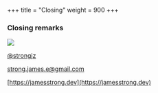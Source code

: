 +++
title = "Closing"
weight = 900
+++

### Closing remarks


![](//dfw-hashi/images/partyparrot.gif )

[@strongjz](https://twitter.com/strongjz) 

[strong.james.e@gmail.com](mailto:strong.james.e@gmail.com) 

[https://jamesstrong.dev](https://jamesstrong.dev)